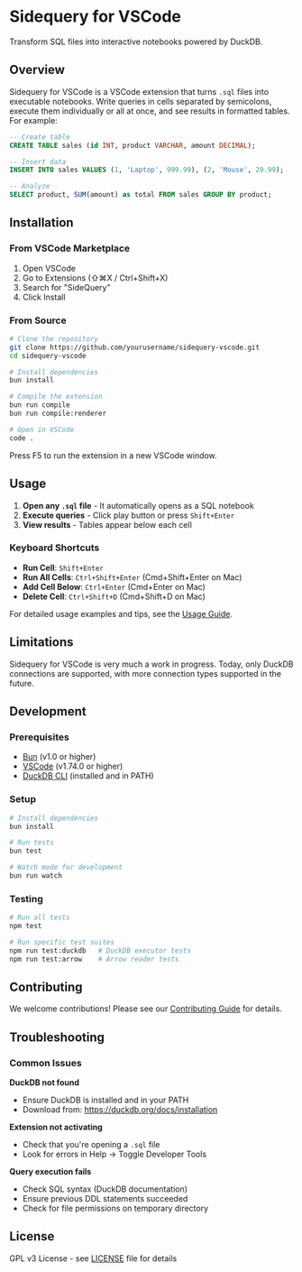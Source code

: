 # Sidequery for VSCode

Transform SQL files into interactive notebooks powered by DuckDB.

## Overview

Sidequery for VSCode is a VSCode extension that turns `.sql` files into executable notebooks. Write queries in cells separated by semicolons, execute them individually or all at once, and see results in formatted tables. For example:

```sql
-- Create table
CREATE TABLE sales (id INT, product VARCHAR, amount DECIMAL);

-- Insert data  
INSERT INTO sales VALUES (1, 'Laptop', 999.99), (2, 'Mouse', 29.99);

-- Analyze
SELECT product, SUM(amount) as total FROM sales GROUP BY product;
```

## Installation

### From VSCode Marketplace

1. Open VSCode
2. Go to Extensions (⇧⌘X / Ctrl+Shift+X)
3. Search for "SideQuery"
4. Click Install

### From Source

```bash
# Clone the repository
git clone https://github.com/yourusername/sidequery-vscode.git
cd sidequery-vscode

# Install dependencies
bun install

# Compile the extension
bun run compile
bun run compile:renderer

# Open in VSCode
code .
```

Press F5 to run the extension in a new VSCode window.

## Usage

1. **Open any `.sql` file** - It automatically opens as a SQL notebook
2. **Execute queries** - Click play button or press `Shift+Enter`
3. **View results** - Tables appear below each cell

### Keyboard Shortcuts

- **Run Cell**: `Shift+Enter`
- **Run All Cells**: `Ctrl+Shift+Enter` (Cmd+Shift+Enter on Mac)
- **Add Cell Below**: `Ctrl+Enter` (Cmd+Enter on Mac)
- **Delete Cell**: `Ctrl+Shift+D` (Cmd+Shift+D on Mac)

For detailed usage examples and tips, see the [Usage Guide](docs/USAGE_GUIDE.md).

## Limitations

Sidequery for VSCode is very much a work in progress. Today, only DuckDB connections are supported, with more connection types supported in the future.

## Development

### Prerequisites

- [Bun](https://bun.sh) (v1.0 or higher)
- [VSCode](https://code.visualstudio.com) (v1.74.0 or higher)
- [DuckDB CLI](https://duckdb.org/docs/installation) (installed and in PATH)

### Setup

```bash
# Install dependencies
bun install

# Run tests
bun test

# Watch mode for development
bun run watch
```

### Testing

```bash
# Run all tests
npm test

# Run specific test suites
npm run test:duckdb   # DuckDB executor tests
npm run test:arrow    # Arrow reader tests
```

## Contributing

We welcome contributions! Please see our [Contributing Guide](CONTRIBUTING.md) for details.

## Troubleshooting

### Common Issues

**DuckDB not found**
- Ensure DuckDB is installed and in your PATH
- Download from: https://duckdb.org/docs/installation

**Extension not activating**
- Check that you're opening a `.sql` file
- Look for errors in Help → Toggle Developer Tools

**Query execution fails**
- Check SQL syntax (DuckDB documentation)
- Ensure previous DDL statements succeeded
- Check for file permissions on temporary directory

## License

GPL v3 License - see [LICENSE](LICENSE) file for details